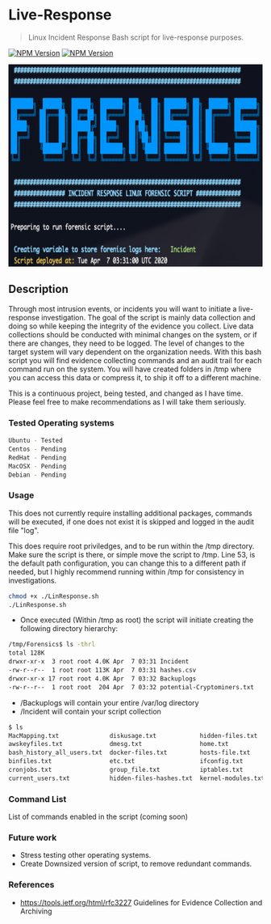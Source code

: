 # Live-Response
> Linux Incident Response Bash script for live-response purposes.

[![NPM Version][bash-image]][npm-url]
[![NPM Version][Forensics-image]][npm-url]

<p align="center">
  <img width="660" height="400" src="https://github.com/4NV1L/Live-Response/blob/master/Script_Screenshot.png">
</p>

## Description

Through most intrusion events, or incidents you will want to initiate a live-response investigation. The goal of the script is mainly data collection and doing so while keeping the integrity of the evidence you collect. Live data collections should be conducted with minimal changes on the system, or if there are changes, they need to be logged. The level of changes to the target system will vary dependent on the organization needs.  With this bash script you will find evidence collecting commands and an audit trail for each command run on the system. You will have created folders in /tmp where you can access this data or compress it, to ship it off to a different machine. 

This is a continuous project, being tested, and changed as I have time. Please feel free to make recommendations as I will take them seriously. 

### Tested Operating systems

```sh
Ubuntu - Tested
Centos - Pending 
RedHat - Pending 
MacOSX - Pending 
Debian - Pending 
```
### Usage 

This does not currently require installing additional packages, commands will be executed, if one does not exist it is skipped and logged in the audit file "log".

This does require root priviledges, and to be run within the /tmp directory. Make sure the script is there, or simple move the script to /tmp. Line 53, is the default path configuration, you can change this to a different path if needed, but I highly recommend running within /tmp for consistency in investigations.

```sh
chmod +x ./LinResponse.sh
./LinResponse.sh
```
* Once executed (Within /tmp as root) the script will initiate creating the following directory hierarchy: 
```sh
/tmp/Forensics$ ls -thrl
total 128K
drwxr-xr-x  3 root root 4.0K Apr  7 03:31 Incident
-rw-r--r--  1 root root 113K Apr  7 03:31 hashes.csv
drwxr-xr-x 17 root root 4.0K Apr  7 03:32 Backuplogs
-rw-r--r--  1 root root  204 Apr  7 03:32 potential-Cryptominers.txt
```
* /Backuplogs will contain your entire /var/log directory
* /Incident will contain your script collection 
```sh
$ ls
MacMapping.txt              diskusage.txt            hidden-files.txt    last_users.txt         mount.txt                 process-tree.txt  sudoers_file.txt
awskeyfiles.txt             dmesg.txt                home.txt            listeningproc-TCP.txt  netrouting.txt            processes.txt     tmp.txt
bash_history_all_users.txt  docker-files.txt         hosts-file.txt      listeningproc-UDP.txt  netstat.txt               roothistory.txt   user-history-files.txt
binfiles.txt                etc.txt                  ifconfig.txt        listeningproc.txt      netstat_est.txt           sbinfiles.txt     useraccountstats.txt
cronjobs.txt                group_file.txt           iptables.txt        log.txt                passwd_file.txt           shadow_file.txt
current_users.txt           hidden-files-hashes.txt  kernel-modules.txt  mail.txt               private_ssh_keyfiles.txt  socketinfo.txt
```
### Command List
List of commands enabled in the script (coming soon)


### Future work
* Stress testing other operating systems. 
* Create Downsized version of script, to remove redundant commands. 



### References 

* https://tools.ietf.org/html/rfc3227 Guidelines for Evidence Collection and Archiving
<!-- Markdown link & img dfn's -->
[bash-image]: https://img.shields.io/badge/Code-BASH-brightgreen&?style=for-the-badge&logo=appveyor
[Forensics-image]: https://img.shields.io/badge/Type-Forensics-brightgreen&?style=for-the-badge&logo=appveyor
[npm-url]: https://img.shields.io/badge/Type-Forensics-brightgreen&?style=for-the-badge&logo=appveyor
